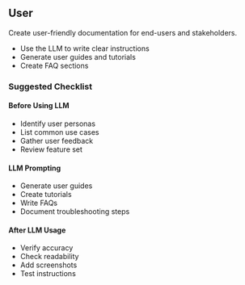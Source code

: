 ## User
Create user-friendly documentation for end-users and stakeholders.

- Use the LLM to write clear instructions
- Generate user guides and tutorials
- Create FAQ sections

### Suggested Checklist

#### Before Using LLM
- Identify user personas
- List common use cases
- Gather user feedback
- Review feature set

#### LLM Prompting
- Generate user guides
- Create tutorials
- Write FAQs
- Document troubleshooting steps

#### After LLM Usage
- Verify accuracy
- Check readability
- Add screenshots
- Test instructions
